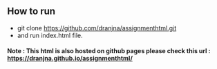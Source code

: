## How to run
- git clone https://github.com/dranjna/assignmenthtml.git
- and run index.html file.
#### Note : This html is also hosted on github pages please check this url : https://dranjna.github.io/assignmenthtml/
